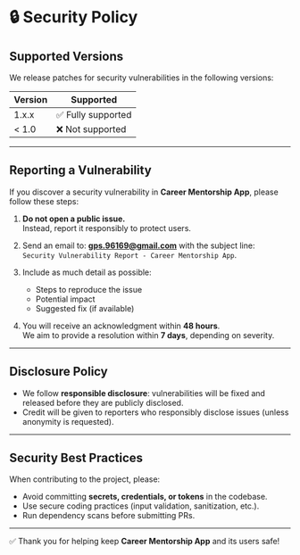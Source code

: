 # 🔒 Security Policy

## Supported Versions
We release patches for security vulnerabilities in the following versions:

| Version | Supported          |
|---------|--------------------|
| 1.x.x   | ✅ Fully supported |
| < 1.0   | ❌ Not supported   |

---

## Reporting a Vulnerability
If you discover a security vulnerability in **Career Mentorship App**, please follow these steps:

1. **Do not open a public issue.**  
   Instead, report it responsibly to protect users.

2. Send an email to: **gps.96169@gmail.com** with the subject line:  
   `Security Vulnerability Report - Career Mentorship App`.

3. Include as much detail as possible:
   - Steps to reproduce the issue  
   - Potential impact  
   - Suggested fix (if available)  

4. You will receive an acknowledgment within **48 hours**.  
   We aim to provide a resolution within **7 days**, depending on severity.

---

## Disclosure Policy
- We follow **responsible disclosure**: vulnerabilities will be fixed and released before they are publicly disclosed.  
- Credit will be given to reporters who responsibly disclose issues (unless anonymity is requested).  

---

## Security Best Practices
When contributing to the project, please:
- Avoid committing **secrets, credentials, or tokens** in the codebase.  
- Use secure coding practices (input validation, sanitization, etc.).  
- Run dependency scans before submitting PRs.  

---

✅ Thank you for helping keep **Career Mentorship App** and its users safe!

